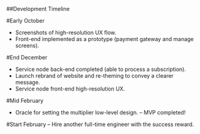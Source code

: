 ##Development Timeline

#Early October
- Screenshots of high-resolution UX flow.
- Front-end implemented as a prototype (payment gateway and manage screens).

#End December
- Service node back-end completed (able to process a subscription).
- Launch rebrand of website and re-theming to convey a clearer message.
- Service node front-end high-resolution UX.

#Mid February
- Oracle for setting the multiplier low-level design.
– MVP completed!

#Start February
– Hire another full-time engineer with the success reward.
